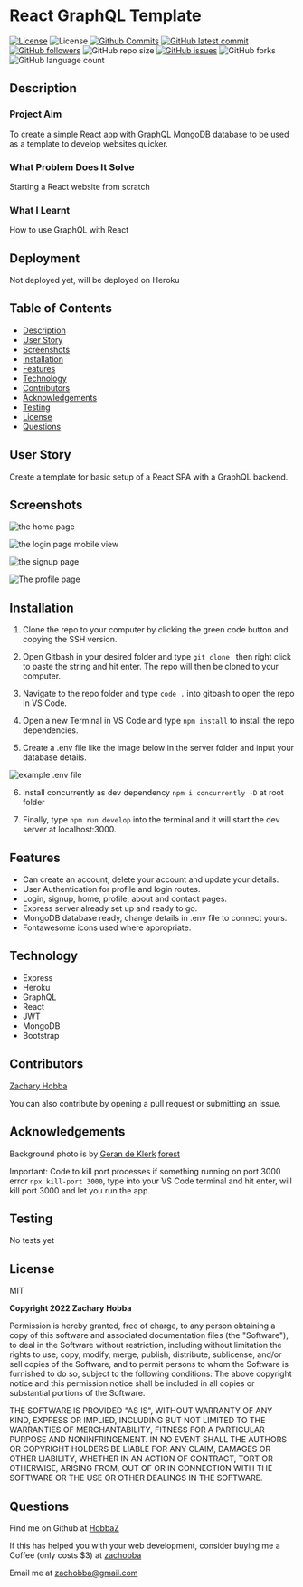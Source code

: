 # React GraphQL Template

[![License](https://img.shields.io/badge/License-MIT-blue.svg)](https://choosealicense.com/licenses/mit/)
![License](https://img.shields.io/badge/Made%20with-React-darkgreen.svg)
[![Github Commits](https://img.shields.io/github/commit-activity/w/HobbaZ/React-Graphql-Template)](https://github.com/HobbaZ/React-Graphql-Template/commits)
[![GitHub latest commit](https://img.shields.io/github/last-commit/HobbaZ/React-Graphql-Template)](https://github.com/HobbaZ/React-Graphql-Template/branches)
[![GitHub followers](https://img.shields.io/github/followers/HobbaZ.svg)]()
![GitHub repo size](https://img.shields.io/github/repo-size/HobbaZ/React-Graphql-Template)
[![GitHub issues](https://img.shields.io/github/issues/HobbaZ/React-Graphql-Template)](https://img.shields.io/github/issues/HobbaZ/React-Graphql-Template)
![GitHub forks](https://img.shields.io/github/forks/HobbaZ/React-Graphql-Template)
![GitHub language count](https://img.shields.io/github/languages/count/HobbaZ/React-Graphql-Template)

## Description
### Project Aim ###
To create a simple React app with GraphQL MongoDB database to be used as a template to develop websites quicker.

### What Problem Does It Solve ###
Starting a React website from scratch

### What I Learnt ###
How to use GraphQL with React

## Deployment
Not deployed yet, will be deployed on Heroku


## Table of Contents
- [Description](#description)
- [User Story](#user-story)
- [Screenshots](#screenshots)
- [Installation](#installation)
- [Features](#features)
- [Technology](#technology)
- [Contributors](#contributors)
- [Acknowledgements](#acknowledgements)
- [Testing](#testing)
- [License](#license)
- [Questions](#questions)

## User Story
Create a template for basic setup of a React SPA with a GraphQL backend.

## Screenshots
![the home page](./assets/images/screencapture-localhost-3000-2022-07-23-00_08_40.png)

![the login page mobile view](./assets/images/screencapture-localhost-3000-login-2022-07-23-00_09_37.png)

![the signup page](./assets/images/screencapture-localhost-3000-signup-2022-07-23-00_09_55.png)

![The profile page](./assets/images/screencapture-localhost-3000-profile-2022-07-23-00_14_57.png)

## Installation
1. Clone the repo to your computer by clicking the green code button and copying the SSH version.

2. Open Gitbash in your desired folder and type ```git clone ``` then right click to paste the string and hit enter. The repo will then be cloned to your computer.

3. Navigate to the repo folder and type ```code .``` into gitbash to open the repo in VS Code.

4. Open a new Terminal in VS Code and type ```npm install``` to install the repo dependencies.

5. Create a .env file like the image below in the server folder and input your database details.

![example .env file](./assets/images/example-env.PNG)

6. Install concurrently as dev dependency ```npm i concurrently -D``` at root folder

7. Finally, type ```npm run develop``` into the terminal and it will start the dev server at localhost:3000.

## Features
- Can create an account, delete your account and update your details.
- User Authentication for profile and login routes.
- Login, signup, home, profile, about and contact pages.
- Express server already set up and ready to go.
- MongoDB database ready, change details in .env file to connect yours.
- Fontawesome icons used where appropriate.

## Technology
- Express
- Heroku 
- GraphQL
- React
- JWT
- MongoDB
- Bootstrap

## Contributors
[Zachary Hobba](https://github.com/HobbaZ)

You can also contribute by opening a pull request or submitting an issue.

## Acknowledgements
Background photo is by [Geran de Klerk](https://unsplash.com/@gerandeklerk?utm_source=unsplash&utm_medium=referral&utm_content=creditCopyText) [forest](https://unsplash.com/s/photos/forest?utm_source=unsplash&utm_medium=referral&utm_content=creditCopyText)

Important: Code to kill port processes if something running on port 3000 error ```npx kill-port 3000```, type into your VS Code terminal and hit enter, will kill port 3000 and let you run the app.

## Testing
No tests yet

## License

MIT

**Copyright 2022 Zachary Hobba**

Permission is hereby granted, free of charge, to any person obtaining a copy of this software and associated documentation files (the "Software"), to deal in the Software without restriction, including without limitation the rights to use, copy, modify, merge, publish, distribute, sublicense, and/or sell copies of the Software, and to permit persons to whom the Software is furnished to do so, subject to the following conditions:
The above copyright notice and this permission notice shall be included in all copies or substantial portions of the Software.
    
THE SOFTWARE IS PROVIDED "AS IS", WITHOUT WARRANTY OF ANY KIND, EXPRESS OR IMPLIED, INCLUDING BUT NOT LIMITED TO THE WARRANTIES OF MERCHANTABILITY, FITNESS FOR A PARTICULAR PURPOSE AND NONINFRINGEMENT. IN NO EVENT SHALL THE AUTHORS OR COPYRIGHT HOLDERS BE LIABLE FOR ANY CLAIM, DAMAGES OR OTHER LIABILITY, WHETHER IN AN ACTION OF CONTRACT, TORT OR OTHERWISE, ARISING FROM, OUT OF OR IN CONNECTION WITH THE SOFTWARE OR THE USE OR OTHER DEALINGS IN THE SOFTWARE.

## Questions

Find me on Github at [HobbaZ](https://github.com/HobbaZ)

If this has helped you with your web development, consider buying me a Coffee (only costs $3) at [zachobba](buymeacoffee.com/zachobbaS)

Email me at [zachobba@gmail.com](zachobba@gmail.com)